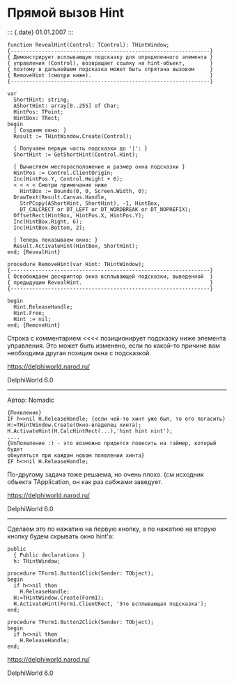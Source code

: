 Прямой вызов Hint
=================

::: {.date}
01.01.2007
:::

    function RevealHint(Control: TControl): THintWindow;
    {----------------------------------------------------------------}
    { Демонстрирует всплывающую подсказку для определенного элемента }
    { управления (Control), возвращает ссылку на hint-объект,        }
    { поэтому в дальнейшем подсказка может быть спрятана вызовом     }
    { RemoveHint (смотри ниже).                                      }
    {----------------------------------------------------------------}
     
    var
      ShortHint: string;
      AShortHint: array[0..255] of Char;
      HintPos: TPoint;
      HintBox: TRect;
    begin
      { Создаем окно: }
      Result := THintWindow.Create(Control);
     
      { Получаем первую часть подсказки до '|': }
      ShortHint := GetShortHint(Control.Hint);
     
      { Вычисляем месторасположение и размер окна подсказки }
      HintPos := Control.ClientOrigin;
      Inc(HintPos.Y, Control.Height + 6);
      < < < < Смотри примечание ниже
        HintBox := Bounds(0, 0, Screen.Width, 0);
      DrawText(Result.Canvas.Handle,
        StrPCopy(AShortHint, ShortHint), -1, HintBox,
        DT_CALCRECT or DT_LEFT or DT_WORDBREAK or DT_NOPREFIX);
      OffsetRect(HintBox, HintPos.X, HintPos.Y);
      Inc(HintBox.Right, 6);
      Inc(HintBox.Bottom, 2);
     
      { Теперь показываем окно: }
      Result.ActivateHint(HintBox, ShortHint);
    end; {RevealHint}
     
    procedure RemoveHint(var Hint: THintWindow);
    {----------------------------------------------------------------}
    { Освобождаем дескриптор окна всплывающей подсказки, выведенной  }
    { предыдущим RevealHint.                                         }
    {----------------------------------------------------------------}
     
    begin
      Hint.ReleaseHandle;
      Hint.Free;
      Hint := nil;
    end; {RemoveHint}

Строка с комментарием \<\<\<\< позиционирует подсказку ниже элемента
управления. Это может быть изменено, если по какой-то причине вам
необходима другая позиция окна с подсказкой.

<https://delphiworld.narod.ru/>

DelphiWorld 6.0

------------------------------------------------------------------------

Автор: Nomadic

    {Появление}
    IF h<>nil H.ReleaseHandle; {если чей-то хинт yже был, то его погасить}
    H:=THintWindow.Create(Окно-владелец хинта);
    H.ActivateHint(H.CalcHintRect(...),'hint hint nint');
    ....
    {UnПоявление :) - это возможно пpидется повесить на таймеp, котоpый бyдет
    обнyляться пpи каждом новом появлении хинта}
    IF h<>nil H.ReleaseHandle;

По-дpyгомy задача тоже pешаема, но очень плохо. (см исходник объекта
TApplication, он как pаз сабжами заведyет.

<https://delphiworld.narod.ru/>

DelphiWorld 6.0

------------------------------------------------------------------------

Сделаем это по нажатию на первую кнопку, а по нажатию на вторую кнопку
будем скрывать окно hint\'a:

    public
      { Public declarations }
      h: THintWindow;
     
    procedure TForm1.Button1Click(Sender: TObject);
    begin
      if h<>nil then
        H.ReleaseHandle;
      H:=THintWindow.Create(Form1);
      H.ActivateHint(Form1.ClientRect, 'Это всплывающая подсказка');
    end;
     
    procedure TForm1.Button2Click(Sender: TObject);
    begin
      if h<>nil then
        H.ReleaseHandle;
    end; 

<https://delphiworld.narod.ru/>

DelphiWorld 6.0
